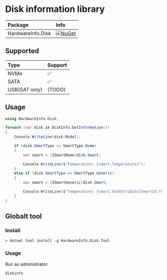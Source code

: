 # Disk information library

| Package | Info |
|:-|:-|
| HardwareInfo.Disk | [![NuGet](https://img.shields.io/nuget/v/HardwareInfo.Disk.svg)](https://www.nuget.org/packages/HardwareInfo.Disk) |

## Supported

| Type | Support |
|:-|:-|
| NVMe | ✅ |
| SATA | ✅ |
| USB(SAT only) | (TODO) |

## Usage

```csharp
using HardwareInfo.Disk;

foreach (var disk in DiskInfo.GetInformation())
{
    Console.WriteLine(disk.Model);

    if (disk.SmartType == SmartType.Nvme)
    {
        var smart = (ISmartNvme)disk.Smart;

        Console.WriteLine($"Temperature: {smart.Temperature}");
    }
    else if (disk.SmartType == SmartType.Generic)
    {
        var smart = (ISmartGeneric)disk.Smart;

        Console.WriteLine($"Temperature: {smart.GetAttribute(SmartId.Temperature)?.RawValue}");
    }
}
```

## Globalt tool

### Install

```
> dotnet tool install -g HardwareInfo.Disk.Tool
```

### Usage

Run as administrator.

```
diskinfo
```
